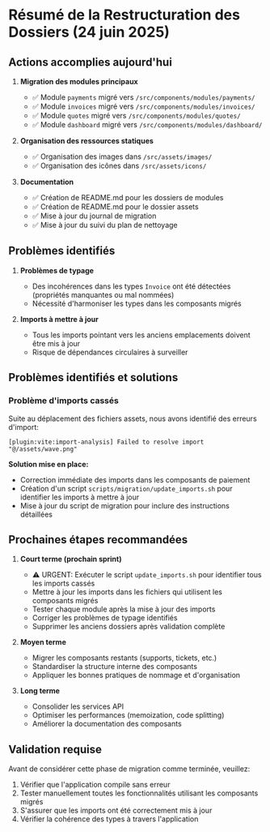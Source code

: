 # Résumé de la Restructuration des Dossiers (24 juin 2025)

## Actions accomplies aujourd'hui

1. **Migration des modules principaux**
   - ✅ Module `payments` migré vers `/src/components/modules/payments/`
   - ✅ Module `invoices` migré vers `/src/components/modules/invoices/`
   - ✅ Module `quotes` migré vers `/src/components/modules/quotes/`
   - ✅ Module `dashboard` migré vers `/src/components/modules/dashboard/`

2. **Organisation des ressources statiques**
   - ✅ Organisation des images dans `/src/assets/images/`
   - ✅ Organisation des icônes dans `/src/assets/icons/`

3. **Documentation**
   - ✅ Création de README.md pour les dossiers de modules
   - ✅ Création de README.md pour le dossier assets
   - ✅ Mise à jour du journal de migration
   - ✅ Mise à jour du suivi du plan de nettoyage

## Problèmes identifiés

1. **Problèmes de typage**
   - Des incohérences dans les types `Invoice` ont été détectées (propriétés manquantes ou mal nommées)
   - Nécessité d'harmoniser les types dans les composants migrés

2. **Imports à mettre à jour**
   - Tous les imports pointant vers les anciens emplacements doivent être mis à jour
   - Risque de dépendances circulaires à surveiller

## Problèmes identifiés et solutions

### Problème d'imports cassés
Suite au déplacement des fichiers assets, nous avons identifié des erreurs d'import:
```
[plugin:vite:import-analysis] Failed to resolve import "@/assets/wave.png" 
```

**Solution mise en place:**
- Correction immédiate des imports dans les composants de paiement
- Création d'un script `scripts/migration/update_imports.sh` pour identifier les imports à mettre à jour
- Mise à jour du script de migration pour inclure des instructions détaillées

## Prochaines étapes recommandées

1. **Court terme (prochain sprint)**
   - ⚠️ URGENT: Exécuter le script `update_imports.sh` pour identifier tous les imports cassés
   - Mettre à jour les imports dans les fichiers qui utilisent les composants migrés
   - Tester chaque module après la mise à jour des imports
   - Corriger les problèmes de typage identifiés
   - Supprimer les anciens dossiers après validation complète

2. **Moyen terme**
   - Migrer les composants restants (supports, tickets, etc.)
   - Standardiser la structure interne des composants
   - Appliquer les bonnes pratiques de nommage et d'organisation

3. **Long terme**
   - Consolider les services API
   - Optimiser les performances (memoization, code splitting)
   - Améliorer la documentation des composants

## Validation requise

Avant de considérer cette phase de migration comme terminée, veuillez:

1. Vérifier que l'application compile sans erreur
2. Tester manuellement toutes les fonctionnalités utilisant les composants migrés
3. S'assurer que les imports ont été correctement mis à jour
4. Vérifier la cohérence des types à travers l'application
